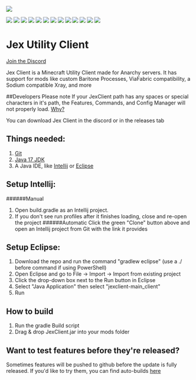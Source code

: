 ![](https://img.shields.io/badge/Based-Very-9080c2)

![](https://forthebadge.com/images/badges/built-by-codebabes.svg)
![](https://forthebadge.com/images/badges/0-percent-optimized.svg)
![](https://forthebadge.com/images/badges/as-seen-on-tv.svg)
![](https://forthebadge.com/images/badges/built-by-crips.svg)
![](https://forthebadge.com/images/badges/contains-technical-debt.svg)
![](https://forthebadge.com/images/badges/designed-in-ms-paint.svg)
![](https://forthebadge.com/images/badges/works-on-my-machine.svg)
![](https://forthebadge.com/images/badges/60-percent-of-the-time-works-every-time.svg)
![](https://forthebadge.com/images/badges/mom-made-pizza-rolls.svg)
![](https://forthebadge.com/images/badges/not-a-bug-a-feature.svg)
![](https://forthebadge.com/images/badges/reading-6th-grade-level.svg)
![](https://forthebadge.com/images/badges/kinda-sfw.svg)
![](https://forthebadge.com/images/badges/built-by-neckbeards.svg)
# Jex Utility Client
[Join the Discord](https://discord.gg/BUcUGu6gfA)

Jex Client is a Minecraft Utility Client made for Anarchy servers. It has support for mods like custom Baritone Processes, ViaFabric compatibility, a Sodium compatible Xray, and more

##Developers Please note
If your JexClient path has any spaces or special characters in it's path, the Features, Commands, and Config Manager will not properly load. [Why?](https://github.com/google/guava/issues/2152)

You can download Jex Client in the discord or in the releases tab
## Things needed:
1. [Git](https://git-scm.com/downloads)
2. [Java 17 JDK](https://www.oracle.com/java/technologies/javase/jdk17-archive-downloads.html)
3. A Java IDE, like [Intellij](https://www.jetbrains.com/idea/download/) or [Eclipse](https://www.eclipse.org/downloads/)

## Setup Intellij:
######Manual
1. Open build.gradle as an Intellij project.
2. If you don't see run profiles after it finishes loading, close and re-open the project
######Automatic 
Click the green "Clone" button above and open an Intellij project from Git with the link it provides
## Setup Eclipse:
1. Download the repo and run the command "gradlew eclipse" (use a ./ before command if using PowerShell)
2. Open Eclipse and go to File -> Import -> Import from existing project
3. Click the drop-down box next to the Run button in Eclipse
4. Select "Java Application" then select "jexclient-main_client"
5. Run

## How to build
1. Run the gradle Build script
2. Drag & drop JexClient.jar into your mods folder

## Want to test features before they're released?
Sometimes features will be pushed to github before the update is fully released. If you'd like to try them, you can find auto-builds [here](https://github.com/DustinRepo/JexClient-main/actions?query=event%3Apush)